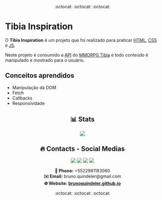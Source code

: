 <p align="center">
  :octocat: :octocat: :octocat:
</p>

# Tibia Inspiration

O **Tibia Inspiration** é um projeto que foi realizado para praticar [HTML](), [CSS]() e [JS]().

Neste projeto é consumido a [API]() do [MMORPG Tibia]() e todo conteúdo é manipulado e mostrado para o usuário.

## Conceitos aprendidos

* Manipulação da DOM
* Fetch
* Callbacks
* Responsividade

<h2 align="center">📊 Stats</h2>
  <p align="center">
    <!--<img src="https://github-readme-stats.vercel.app/api?username=brunoquindeler&theme=default&how_icons=true&count_private=true">-->
    <img src="https://github-readme-stats.vercel.app/api/pin?username=brunoquindeler&repo=tibiainspiration"> <!-- &layout=compact &theme=react -->
  </p>

<h2 align="center">🔥 Contacts - Social Medias</h2>
<p align="center">
  <a href="https://facebook.com/brunoquindeler" target="_blank"><img src="/facebook.png"></a> 
  <a href="https://instagram.com/brunoquindeler" target="_blank"><img src="/instagram.png"></a>  
  <a href="https://linkedin.com/in/brunofq" target="_blank"><img src="/linkedin.png"></a>
  <a href="https://api.whatsapp.com/send?phone=5522981183060&text=Ol%C3%A1%2C%20Bruno%20Quindeler!!" target="_blank"><img src="/whatsapp.png"></a>
</p>

<p align="center">
  <strong>📱 Phone:</strong> +5522981183060
  <br>
  <strong>✉️ Email:</strong> bruno.quindeler@gmail.com
  <br>
  <strong>🌐 Website: <a href="https://brunoquindeler.github.io">brunoquindeler.github.io</a></strong>
</p>


<p align="center">
  :octocat: :octocat: :octocat:
</p>
